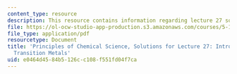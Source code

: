 ```yaml
---
content_type: resource
description: This resource contains information regarding lecture 27 solution.
file: https://ol-ocw-studio-app-production.s3.amazonaws.com/courses/5-111sc-principles-of-chemical-science-fall-2014/e0464d4584b5126cc108f551fd04f7ca_MIT5_111F14_Lec27Soln.pdf
file_type: application/pdf
resourcetype: Document
title: 'Principles of Chemical Science, Solutions for Lecture 27: Introduction to
  Transition Metals'
uid: e0464d45-84b5-126c-c108-f551fd04f7ca
---
```

